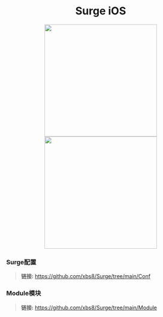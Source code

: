 <h1 align="center">Surge iOS</h1>

<p align="center">
<img src="https://raw.githubusercontent.com/xbs8/Surge/main/Surge.png" width="300"></img>
<img src="https://raw.githubusercontent.com/xbs8/Surge/main/Module.png" width="300"></img>
</p>

### Surge配置
> **链接:** https://github.com/xbs8/Surge/tree/main/Conf </br>
### Module模块
> **链接:** https://github.com/xbs8/Surge/tree/main/Module </br>
<br>
